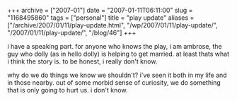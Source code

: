 +++
archive = ["2007-01"]
date = "2007-01-11T06:11:00"
slug = "1168495860"
tags = ["personal"]
title = "play update"
aliases = ["/archive/2007/01/11/play-update.html", "/wp/2007/01/11/play-update/", "/2007/01/11/play-update/", "/blog/46"]
+++

i have a speaking part. for anyone who knows the play, i am ambrose, the
guy who dolly (as in hello dolly) is helping to get married. at least
thats what i think the story is. to be honest, i really don't know.

why do we do things we know we shouldn't? i've seen it both in my life and
in those nearby. out of some morbid sense of curiosity, we do something
that is only going to hurt us. i don't know.

